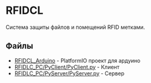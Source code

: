 # RFIDCL
Система защиты файлов и помещений RFID метками.
## Файлы
* [RFIDCL_Arduino](RFIDCL_Arduino) - PlatformIO проект для ардуино
* [RFIDLC_PC/PyClient/PyClient.py](RFIDLC_PC/PyClient/PyClient.py) - Клиент
* [RFIDLC_PC/PyServer/PyServer.py](RFIDLC_PC/PyServer/PyServer.py) - Сервер
